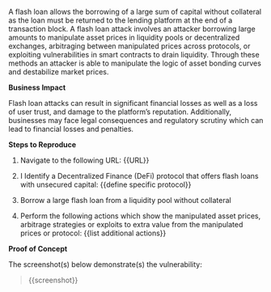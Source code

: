 A flash loan allows the borrowing of a large sum of capital without collateral as the loan must be returned to the lending platform at the end of a transaction block. A flash loan attack involves  an attacker borrowing large amounts to manipulate asset prices in liquidity pools or decentralized exchanges, arbitraging between manipulated prices across protocols, or exploiting vulnerabilities in smart contracts to drain liquidity. Through these methods an attacker is able to manipulate the logic of asset bonding curves and destabilize market prices.

**Business Impact**

Flash loan attacks can result in significant financial losses as well as a loss of user trust, and damage to the platform’s reputation. Additionally, businesses may face legal consequences and regulatory scrutiny which can lead to financial losses and penalties.

**Steps to Reproduce**

1. Navigate to the following URL: {{URL}}
1. I  Identify a Decentralized Finance (DeFi) protocol that offers flash loans with unsecured capital: {{define specific protocol}}
1. Borrow a large flash loan from a liquidity pool without collateral

1. Perform the following actions which show the manipulated asset prices, arbitrage strategies or exploits to extra value from the manipulated prices or protocol: {{list additional actions}}

**Proof of Concept**

The screenshot(s) below demonstrate(s) the vulnerability:
>
> {{screenshot}}
